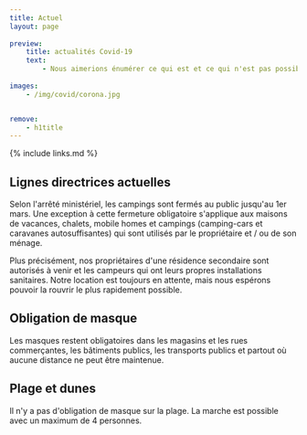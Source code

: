 ```yaml
---
title: Actuel
layout: page
    
preview:
    title: actualités Covid-19
    text:
        - Nous aimerions énumérer ce qui est et ce qui n'est pas possible pour le moment, ainsi que toutes nos précautions et directives.
        
images: 
    - /img/covid/corona.jpg


remove:
    - h1title
---
```


{% include links.md %}

## Lignes directrices actuelles

Selon l'arrêté ministériel, les campings sont fermés au public jusqu'au 1er mars. Une exception à cette fermeture obligatoire s'applique aux maisons de vacances, chalets, mobile homes et campings (camping-cars et caravanes autosuffisantes) qui sont utilisés par le propriétaire et / ou de son ménage.

Plus précisément, nos propriétaires d'une résidence secondaire sont autorisés à venir et les campeurs qui ont leurs propres installations sanitaires. Notre location est toujours en attente, mais nous espérons pouvoir la rouvrir le plus rapidement possible.

## Obligation de masque

Les masques restent obligatoires dans les magasins et les rues commerçantes, les bâtiments publics, les transports publics et partout où aucune distance ne peut être maintenue.

## Plage et dunes

Il n'y a pas d'obligation de masque sur la plage. La marche est possible avec un maximum de 4 personnes.
